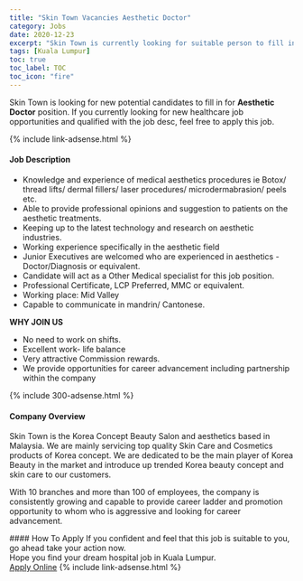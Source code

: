 ```yaml
---
title: "Skin Town Vacancies Aesthetic Doctor" 
category: Jobs 
date: 2020-12-23 
excerpt: "Skin Town is currently looking for suitable person to fill in the Aesthetic Doctor which positioned at Kuala Lumpur" 
tags: [Kuala Lumpur] 
toc: true 
toc_label: TOC 
toc_icon: "fire" 
--- 
```


<p>Skin Town is looking for new potential candidates to fill in for <b>Aesthetic Doctor</b> position. If you currently looking for new healthcare job opportunities and qualified with the job desc, feel free to apply this job.
</p>{% include link-adsense.html %} 
<div><div><div><h4>Job Description</h4></div></div><div><div><span><div><ul><li>Knowledge and experience of medical aesthetics procedures ie Botox/ thread lifts/ dermal fillers/ laser procedures/ microdermabrasion/ peels etc.</li><li>Able to provide professional opinions and suggestion to patients on the aesthetic treatments.</li><li>Keeping up to the latest technology and research on aesthetic industries.</li><li>Working experience specifically in the aesthetic field</li><li>Junior Executives are welcomed who are experienced in aesthetics - Doctor/Diagnosis or equivalent.</li><li>Candidate will act as a Other Medical specialist for this job position.</li><li>Professional Certificate, LCP Preferred, MMC or equivalent.&#160;</li><li>Working place: Mid Valley</li><li>Capable to communicate in mandrin/ Cantonese.</li></ul><p><strong>WHY JOIN US</strong></p><ul><li>No need to work on shifts.</li><li>Excellent work- life balance</li><li>Very attractive Commission rewards.</li><li>We provide opportunities for career advancement including partnership within the company</li></ul></div></span></div></div></div> 
{% include 300-adsense.html %} 
<div><div><div><h4>Company Overview</h4></div></div><div><div><span><div><p>Skin Town  is the Korea Concept Beauty Salon and aesthetics based in Malaysia. We are mainly servicing top quality Skin Care and Cosmetics products of Korea concept. We are dedicated to be the main player of Korea Beauty in the market and&#160;introduce up trended Korea beauty concept and skin care to our customers.</p><p>With 10 branches and more than 100 of employees, the company is consistently growing and capable to provide career ladder and promotion opportunity to whom who is aggressive and looking for career advancement.</p></div></span></div></div></div> 
#### How To Apply 
If you confident and feel that this job is suitable to you, go ahead take your action now. <br/> 
Hope you find your dream hospital job in Kuala Lumpur. <br/> 
<a href="https://www.jobstreet.com.my/en/job/aesthetic-doctor-4444356?jobId=jobstreet-my-job-4444356&sectionRank=12&token=0~aa52f537-14f1-45db-bcaa-0d4f90a9f5f3&fr=SRP%20View%20In%20New%20Ta" class="btn btn--warning" target="_blank" rel="nofollow noopenner">Apply Online</a> 
{% include link-adsense.html %} 